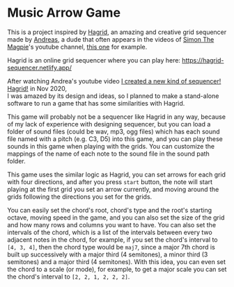 # Music Arrow Game
 
This is a project inspired by [Hagrid](https://github.com/AnkanGranero/synthgoblin), an amazing and creative grid sequencer made by [Andreas](https://www.youtube.com/channel/UCb_fE048aSG9yULuNCYUV2A), a dude that often appears in the videos of [Simon The Magpie](https://www.youtube.com/channel/UCnbfRvqQcfw3eL71HfjROOQ)'s youtube channel, [this one](https://www.youtube.com/watch?v=0WQpYU6U89k) for example.

Hagrid is an online grid sequencer where you can play here: https://hagrid-sequencer.netlify.app/

After watching Andrea's youtube video [I created a new kind of sequencer! Hagrid!](https://www.youtube.com/watch?v=c1wNKYQ2q2o) in Nov 2020,  
I was amazed by its design and ideas, so I planned to make a stand-alone software to run a game that has some similarities with Hagrid.

This game will probably not be a sequencer like Hagrid in any way, because of my lack of experience with designing sequencer, but you can load a folder of sound files (could be wav, mp3, ogg files) which has each sound file named with a pitch (e.g. C3, D5) into this game, and you can play these sounds in this game when playing with the grids. You can customize the mappings of the name of each note to the sound file in the sound path folder.

This game uses the similar logic as Hagrid, you can set arrows for each grid with four directions, and after you press `start` button, the note will start playing at the first grid you set an arrow currently, and moving around the grids following the directions you set for the grids.

You can easily set the chord's root, chord's type and the root's starting octave, moving speed in the game, and you can also set the size of the grid and how many rows and columns you want to have. You can also set the intervals of the chord, which is a list of the intervals between every two adjacent notes in the chord, for example, if you set the chord's
interval to `[4, 3, 4]`, then the chord type would be `maj7`, since a major 7th chord is built up successively with a major third (4 semitones), a minor third (3 semitones) and a major third (4 semitones). With this idea, you can even set the chord to a scale (or mode), for example, to get a major scale you can set the chord's interval to `[2, 2, 1, 2, 2, 2]`.

